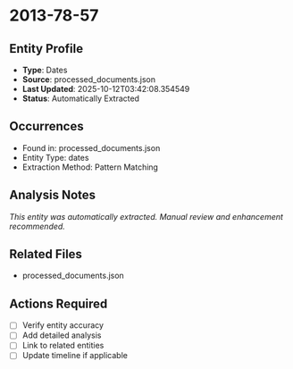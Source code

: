# 2013-78-57

## Entity Profile
- **Type**: Dates
- **Source**: processed_documents.json
- **Last Updated**: 2025-10-12T03:42:08.354549
- **Status**: Automatically Extracted

## Occurrences
- Found in: processed_documents.json
- Entity Type: dates
- Extraction Method: Pattern Matching

## Analysis Notes
*This entity was automatically extracted. Manual review and enhancement recommended.*

## Related Files
- processed_documents.json

## Actions Required
- [ ] Verify entity accuracy
- [ ] Add detailed analysis
- [ ] Link to related entities
- [ ] Update timeline if applicable
